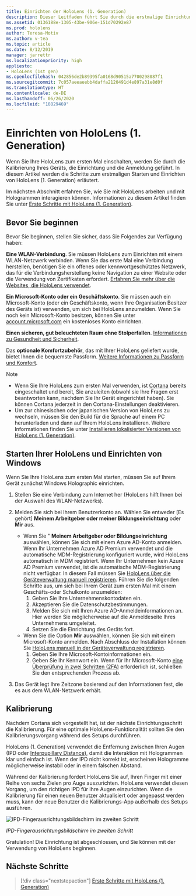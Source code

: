 ```yaml
---
title: Einrichten der HoloLens (1. Generation)
description: Dieser Leitfaden führt Sie durch die erstmalige Einrichtung.  Sie benötigen ein WLAN-Netzwerk und entweder ein Microsoft (MSA)- oder Azure Active Directory-Konto (Azure AD).
ms.assetid: 0136188e-1305-43be-906e-151d70292e87
ms.prod: hololens
author: Teresa-Motiv
ms.author: v-tea
ms.topic: article
ms.date: 8/12/2019
manager: jarrettr
ms.localizationpriority: high
appliesto:
- HoloLens (1st gen)
ms.openlocfilehash: 042856de2b89395fa0168d90515a7700298087f1
ms.sourcegitcommit: 7c057aeeaeebb4daffa2120491d4e897a31e8d0f
ms.translationtype: HT
ms.contentlocale: de-DE
ms.lasthandoff: 06/26/2020
ms.locfileid: "10829469"
---
```

# Einrichten von HoloLens (1. Generation)

Wenn Sie Ihre HoloLens zum ersten Mal einschalten, werden Sie durch die Kalibrierung Ihres Geräts, die Einrichtung und die Anmeldung geführt.  In diesem Artikel werden die Schritte zum erstmaligen Starten und Einrichten von HoloLens (1. Generation) erläutert.

Im nächsten Abschnitt erfahren Sie, wie Sie mit HoloLens arbeiten und mit Hologrammen interagieren können. Informationen zu diesem Artikel finden Sie unter [Erste Schritte mit HoloLens (1. Generation)](hololens1-basic-usage.md).

## Bevor Sie beginnen

Bevor Sie beginnen, stellen Sie sicher, dass Sie Folgendes zur Verfügung haben:

**Eine WLAN-Verbindung**. Sie müssen HoloLens zum Einrichten mit einem WLAN-Netzwerk verbinden. Wenn Sie das erste Mal eine Verbindung herstellen, benötigen Sie ein offenes oder kennwortgeschütztes Netzwerk, das für die Verbindungsherstellung keine Navigation zu einer Website oder die Verwendung von Zertifikaten erfordert. [Erfahren Sie mehr über die Websites, die HoloLens verwendet](hololens-offline.md).

**Ein Microsoft-Konto oder ein Geschäftskonto**. Sie müssen auch ein Microsoft-Konto (oder ein Geschäftskonto, wenn Ihre Organisation Besitzer des Geräts ist) verwenden, um sich bei HoloLens anzumelden. Wenn Sie noch kein Microsoft-Konto besitzen, können Sie unter [account.microsoft.com](https://account.microsoft.com) ein kostenloses Konto einrichten.

**Einen sicheren, gut beleuchteten Raum ohne Stolperfallen**. [Informationen zu Gesundheit und Sicherheit](https://go.microsoft.com/fwlink/p/?LinkId=746661).

Das **optionale Komfortzubehör**, das mit Ihrer HoloLens geliefert wurde, bietet Ihnen die bequemste Passform. [Weitere Informationen zu Passform und Komfort](https://support.microsoft.com/help/12632/hololens-fit-your-hololens).

> [!NOTE]
>  
> - Wenn Sie Ihre HoloLens zum ersten Mal verwenden, ist [Cortana](hololens-cortana.md) bereits eingeschaltet und bereit, Sie anzuleiten (obwohl sie Ihre Fragen erst beantworten kann, nachdem Sie Ihr Gerät eingerichtet haben). Sie können Cortana jederzeit in den Cortana-Einstellungen deaktivieren.
> - Um zur chinesischen oder japanischen Version von HoloLens zu wechseln, müssen Sie den Build für die Sprache auf einem PC herunterladen und dann auf Ihrem HoloLens installieren. Weitere Informationen finden Sie unter [Installieren lokalisierter Versionen von HoloLens (1. Generation)](hololens1-install-localized.md).

## Starten Ihrer HoloLens und Einrichten von Windows

Wenn Sie Ihre HoloLens zum ersten Mal starten, müssen Sie auf Ihrem Gerät zunächst Windows Holographic einrichten.

1. Stellen Sie eine Verbindung zum Internet her (HoloLens hilft Ihnen bei der Auswahl des WLAN-Netzwerks).

1. Melden Sie sich bei Ihrem Benutzerkonto an. Wählen Sie entweder [Es gehört] **Meinem Arbeitgeber oder meiner Bildungseinrichtung** oder **Mir** aus.
    - Wenn Sie " **Meinem Arbeitgeber oder Bildungseinrichtung** auswählen, können Sie sich mit einem Azure AD-Konto anmelden. Wenn Ihr Unternehmen Azure AD Premium verwendet und die automatische MDM-Registrierung konfiguriert wurde, wird HoloLens automatisch in MDM registriert. Wenn Ihr Unternehmen kein Azure AD Premium verwendet, ist die automatische MDM-Registrierung nicht verfügbar. In diesem Fall müssen Sie [HoloLens über die Geräteverwaltung manuell registrieren](hololens-enroll-mdm.md#enroll-through-settings-app). Führen Sie die folgenden Schritte aus, um sich bei Ihrem Gerät zum ersten Mal mit einem Geschäfts-oder Schulkonto anzumelden:
        1. Geben Sie Ihre Unternehmenskontodaten ein.
        1. Akzeptieren Sie die Datenschutzbestimmungen.
        1. Melden Sie sich mit Ihren Azure AD-Anmeldeinformationen an. Hier werden Sie möglicherweise auf die Anmeldeseite Ihres Unternehmens umgeleitet.
        1. Setzen Sie die Einrichtung des Geräts fort.
    - Wenn Sie die Option **Mir** auswählen, können Sie sich mit einem Microsoft-Konto anmelden. Nach Abschluss der Installation können Sie [HoloLens manuell in der Geräteverwaltung registrieren](hololens-enroll-mdm.md#enroll-through-settings-app).
        1. Geben Sie Ihre Microsoft-Kontoinformationen ein.
        1. Geben Sie Ihr Kennwort ein. Wenn für Ihr Microsoft-Konto [eine Überprüfung in zwei Schritten (2FA)](https://blogs.technet.microsoft.com/microsoft_blog/2013/04/17/microsoft-account-gets-more-secure/) erforderlich ist, schließen Sie den entsprechenden Prozess ab.

1. Das Gerät legt Ihre Zeitzone basierend auf den Informationen fest, die es aus dem WLAN-Netzwerk erhält.

## Kalibrierung

Nachdem Cortana sich vorgestellt hat, ist der nächste Einrichtungsschritt die Kalibrierung. Für eine optimale HoloLens-Funktionalität sollten Sie den Kalibrierungsvorgang während des Setups durchführen.

HoloLens (1. Generation) verwendet die Entfernung zwischen Ihren Augen (IPD oder [Interpupillary Distance](https://en.wikipedia.org/wiki/Interpupillary_distance)), damit die Interaktion mit Hologrammen klar und einfach ist. Wenn der IPD nicht korrekt ist, erscheinen Hologramme möglicherweise instabil oder in einem falschen Abstand.

Während der Kalibrierung fordert HoloLens Sie auf, Ihren Finger mit einer Reihe von sechs Zielen pro Auge auszurichten. HoloLens verwendet diesen Vorgang, um den richtigen IPD für Ihre Augen einzurichten. Wenn die Kalibrierung für einen neuen Benutzer aktualisiert oder angepasst werden muss, kann der neue Benutzer die Kalibrierungs-App außerhalb des Setups ausführen.

![IPD-Fingerausrichtungsbildschirm im zweiten Schritt](./images/ipd-finger-alignment-300px.jpg)

*IPD-Fingerausrichtungsbildschirm im zweiten Schritt*

Gratulation! Die Einrichtung ist abgeschlossen, und Sie können mit der Verwendung von HoloLens beginnen.

## Nächste Schritte

> [!div class="nextstepaction"]
> [Erste Schritte mit HoloLens (1. Generation)](hololens1-basic-usage.md)
